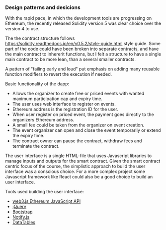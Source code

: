 ### Design patterns and desicions

With the rapid pace, in which the development tools are progressing on Ethereum, the recently released Solidity version 5 was clear choice over the version 4 to use.

The the contract structure follows https://solidity.readthedocs.io/en/v0.5.2/style-guide.html style guide. Some part of the code could have been broken into separate contracts, and have the main contract to inhererit functions, but I felt a structure to have a single main contract to be more lean, than a several smaller contracts.

A pattern of "failing early and loud" put emphasis on adding many reusable function modifiers to revert the execution if needed. 

Basic functionality of the dapp:

 - Allows the organizer to create free or priced events with wanted maximum participation cap and expiry time.
 - The user uses web interface to register on events.
 - Ethereum address is the registration ID for the user.
 - When user register on priced event, the payment goes directly to the organizers Ethereum address.  
 - A small fee could be taken from the organizer on event creation.
 - The event organizer can open and close the event temporarily or extend the expiry time.
 - The contract owner can pause the contract, withdraw fees and terminate the contract.   

The user interface is a single HTML-file that uses Javascript libraries to manage inputs and outputs for the smart contract. Given the smart contract centric focus of the course, the simplistic approach to build the user interface was a conscious choice. For a more complex project some Javascript framework like React could also be a good choice to build an user interface.

Tools used building the user interface:

- [web3.js Ethereum JavaScript API](https://web3js.readthedocs.io/en/1.0/)
- [jQuery](https://jquery.com)
- [Bootstrap](https://getbootstrap.com) 
- [Notify.js](https://notifyjs.jpillora.com)
- [DataTables](https://datatables.net)      

